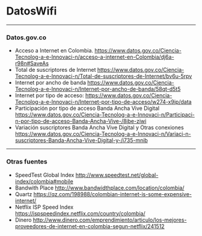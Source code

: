 # DatosWifi

------------------------------

### Datos.gov.co

* Acceso a Internet en Colombia. 
https://www.datos.gov.co/Ciencia-Tecnolog-a-e-Innovaci-n/acceso-a-internet-en-Colombia/dj6a-r98n#SaveAs 
* Total de suscriptores de Internet 
https://www.datos.gov.co/Ciencia-Tecnolog-a-e-Innovaci-n/Total-de-suscriptores-de-Internet/bv6u-5rpv
* Internet por ancho de banda 
https://www.datos.gov.co/Ciencia-Tecnolog-a-e-Innovaci-n/Internet-por-ancho-de-banda/58qt-d5t5
* Internet por tipo de acceso: 
https://www.datos.gov.co/Ciencia-Tecnolog-a-e-Innovaci-n/Internet-por-tipo-de-acceso/w274-x9ip/data 
* Participación por tipo de acceso Banda Ancha Vive Digital 
https://www.datos.gov.co/Ciencia-Tecnolog-a-e-Innovaci-n/Participaci-n-por-tipo-de-acceso-Banda-Ancha-Vive-/8ibe-ziwi
* Variación suscriptores Banda Ancha Vive Digital y Otras conexiones 
https://www.datos.gov.co/Ciencia-Tecnolog-a-e-Innovaci-n/Variaci-n-suscriptores-Banda-Ancha-Vive-Digital-y-/i735-mnib 

------------------------------------------------

### Otras fuentes
* SpeedTest Global Index
http://www.speedtest.net/global-index/colombia#mobile
* Bandwith Place
http://www.bandwidthplace.com/location/colombia/
* Quartz
https://qz.com/198988/colombian-internet-is-some-expensive-internet/
* Netflix ISP Speed Index
https://ispspeedindex.netflix.com/country/colombia/
* Dinero 
http://www.dinero.com/emprendimiento/articulo/los-mejores-proveedores-de-internet-en-colombia-segun-netflix/241512
